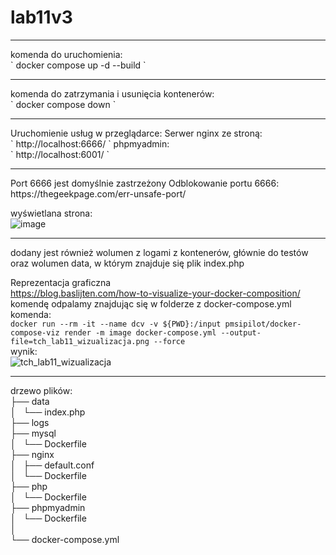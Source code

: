 # lab11v3
<hr/>
komenda do uruchomienia:<br/>
` 
docker compose up -d --build 
`
<hr/>
komenda do zatrzymania i usunięcia kontenerów:<br/>
` 
docker compose down 
`
<hr/>
Uruchomienie usług w przeglądarce:
Serwer nginx ze stroną:<br/>
`
http://localhost:6666/ 
`
phpmyadmin: <br/>
`
http://localhost:6001/
`
<hr/>
Port 6666 jest domyślnie zastrzeżony
Odblokowanie portu 6666:
https://thegeekpage.com/err-unsafe-port/

wyświetlana strona:<br/>
![image](https://github.com/VoiteckHeira/lab11v3/assets/91530837/561b9ca7-d8a8-4b5d-ba6d-25802b5e57f9)

<hr/>
dodany jest również wolumen z logami z kontenerów, głównie do testów
oraz wolumen data, w którym znajduje się plik index.php

Reprezentacja graficzna <br/>
https://blog.baslijten.com/how-to-visualize-your-docker-composition/ <br/>
komendę odpalamy znajdując się w folderze z docker-compose.yml
komenda:<br/>
`
docker run --rm -it --name dcv -v ${PWD}:/input pmsipilot/docker-compose-viz render -m image docker-compose.yml --output-file=tch_lab11_wizualizacja.png --force 
`
<br/>
wynik:<br/>
 ![tch_lab11_wizualizacja](https://github.com/VoiteckHeira/lab11v3/assets/91530837/efb7de20-fe80-4463-ba11-bd930e778cc9)
<hr/>

drzewo plików: <br/>
├── data <br/>
│   └── index.php<br/>
├── logs<br/>
├── mysql<br/>
│   └── Dockerfile<br/>
├── nginx<br/>
│   ├── default.conf<br/>
│   └── Dockerfile<br/>
├── php<br/>
│   └── Dockerfile<br/>
├── phpmyadmin<br/>
│   └── Dockerfile<br/>
│<br/>
└── docker-compose.yml<br/>
